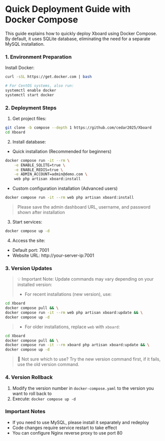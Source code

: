 # Quick Deployment Guide with Docker Compose

This guide explains how to quickly deploy Xboard using Docker Compose. By default, it uses SQLite database, eliminating the need for a separate MySQL installation.

### 1. Environment Preparation

Install Docker:
```bash
curl -sSL https://get.docker.com | bash

# For CentOS systems, also run:
systemctl enable docker
systemctl start docker
```

### 2. Deployment Steps

1. Get project files:
```bash
git clone -b compose --depth 1 https://github.com/cedar2025/Xboard
cd Xboard
```

2. Install database:  

- Quick installation (Recommended for beginners)
```bash
docker compose run -it --rm \
    -e ENABLE_SQLITE=true \
    -e ENABLE_REDIS=true \
    -e ADMIN_ACCOUNT=admin@demo.com \
    web php artisan xboard:install
```
- Custom configuration installation (Advanced users)
```bash
docker compose run -it --rm web php artisan xboard:install
```
> Please save the admin dashboard URL, username, and password shown after installation

3. Start services:
```bash
docker compose up -d
```

4. Access the site:
- Default port: 7001
- Website URL: http://your-server-ip:7001

### 3. Version Updates

> 💡 Important Note: Update commands may vary depending on your installed version:
> - For recent installations (new version), use:
```bash
cd Xboard
docker compose pull && \
docker compose run -it --rm web php artisan xboard:update && \
docker compose up -d
```
> - For older installations, replace `web` with `xboard`:
```bash
cd Xboard
docker compose pull && \
docker compose run -it --rm xboard php artisan xboard:update && \
docker compose up -d
```
> 🤔 Not sure which to use? Try the new version command first, if it fails, use the old version command.

### 4. Version Rollback

1. Modify the version number in `docker-compose.yaml` to the version you want to roll back to
2. Execute: `docker compose up -d`

### Important Notes

- If you need to use MySQL, please install it separately and redeploy
- Code changes require service restart to take effect
- You can configure Nginx reverse proxy to use port 80 